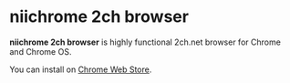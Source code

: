 # niichrome 2ch browser

**niichrome 2ch browser** is highly functional 2ch.net browser for Chrome and Chrome OS. 

You can install on [Chrome Web Store](https://chrome.google.com/webstore/detail/niichrome-2ch%E3%83%96%E3%83%A9%E3%82%A6%E3%82%B6/iabgdknpefinjdmfacfgkpfiiglbdhnc).

